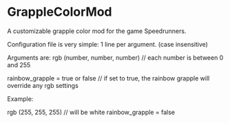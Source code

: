 # GrappleColorMod
A customizable grapple color mod for the game Speedrunners.

Configuration file is very simple: 
1 line per argument. (case insensitive)

Arguments are:
rgb (number, number, number) // each number is between 0 and 255

rainbow_grapple = true or false // if set to true, the rainbow grapple will override any rgb settings

Example:

rgb (255, 255, 255) // will be white
rainbow_grapple = false
